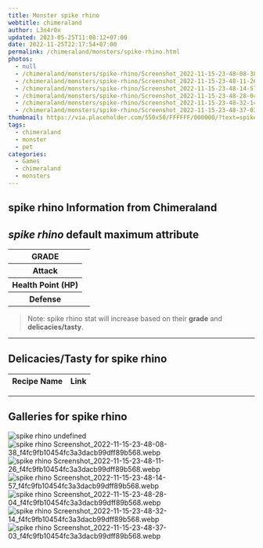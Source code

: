 ```yaml
---
title: Monster spike rhino
webtitle: chimeraland
author: L3n4r0x
updated: 2023-05-25T11:08:12+07:00
date: 2022-11-25T22:17:54+07:00
permalink: /chimeraland/monsters/spike-rhino.html
photos:
  - null
  - /chimeraland/monsters/spike-rhino/Screenshot_2022-11-15-23-48-08-38_f4fc9fb10454fc3a3dacb99dff89b568.webp
  - /chimeraland/monsters/spike-rhino/Screenshot_2022-11-15-23-48-11-26_f4fc9fb10454fc3a3dacb99dff89b568.webp
  - /chimeraland/monsters/spike-rhino/Screenshot_2022-11-15-23-48-14-57_f4fc9fb10454fc3a3dacb99dff89b568.webp
  - /chimeraland/monsters/spike-rhino/Screenshot_2022-11-15-23-48-28-04_f4fc9fb10454fc3a3dacb99dff89b568.webp
  - /chimeraland/monsters/spike-rhino/Screenshot_2022-11-15-23-48-32-14_f4fc9fb10454fc3a3dacb99dff89b568.webp
  - /chimeraland/monsters/spike-rhino/Screenshot_2022-11-15-23-48-37-03_f4fc9fb10454fc3a3dacb99dff89b568.webp
thumbnail: https://via.placeholder.com/550x50/FFFFFF/000000/?text=spike rhino
tags:
  - chimeraland
  - monster
  - pet
categories:
  - Games
  - chimeraland
  - monsters
---
```


<link
  rel="stylesheet"
  href="https://rawcdn.githack.com/dimaslanjaka/Web-Manajemen/870a349/css/bootstrap-5-3-0-alpha3-wrapper.css"
/>
<section id="bootstrap-wrapper">
  <h2>spike rhino Information from Chimeraland</h2>
  <h2 id="attribute"><i>spike rhino</i> default maximum attribute</h2>
  <div class="row">
    <div class="col mb-2">
      <div class="card bg-dark text-light">
        <div class="card-body">
          <table>
            <tr>
              <th>GRADE</th>
              <td><br /></td>
            </tr>
            <tr>
              <th>Attack</th>
              <td></td>
            </tr>
            <tr>
              <th>Health Point (HP)</th>
              <td></td>
            </tr>
            <tr>
              <th>Defense</th>
              <td></td>
            </tr>
          </table>
        </div>
      </div>
    </div>
  </div>
  <blockquote>
    Note: spike rhino stat will increase based on their <b>grade</b> and
    <b>delicacies/tasty</b>.
  </blockquote>
  <hr />
  <h2 id="delicacies">Delicacies/Tasty for spike rhino</h2>
  <div class="card">
    <div class="card-body">
      <div class="table-responsive">
        <table class="table table-striped table-dark">
          <thead>
            <tr>
              <th>Recipe Name</th>
              <th>Link</th>
            </tr>
          </thead>
          <tbody></tbody>
        </table>
      </div>
    </div>
  </div>
  <hr />
  <div id="gallery">
    <h2>Galleries for spike rhino</h2>
    <div class="row">
      <div class="col-lg-6 col-12">
        <img
          src="https://www.webmanajemen.com/undefined"
          alt="spike rhino undefined"
        />
      </div>
      <div class="col-lg-6 col-12">
        <img
          src="https://www.webmanajemen.com/chimeraland/monsters/spike-rhino/Screenshot_2022-11-15-23-48-08-38_f4fc9fb10454fc3a3dacb99dff89b568.webp"
          alt="spike rhino Screenshot_2022-11-15-23-48-08-38_f4fc9fb10454fc3a3dacb99dff89b568.webp"
        />
      </div>
      <div class="col-lg-6 col-12">
        <img
          src="https://www.webmanajemen.com/chimeraland/monsters/spike-rhino/Screenshot_2022-11-15-23-48-11-26_f4fc9fb10454fc3a3dacb99dff89b568.webp"
          alt="spike rhino Screenshot_2022-11-15-23-48-11-26_f4fc9fb10454fc3a3dacb99dff89b568.webp"
        />
      </div>
      <div class="col-lg-6 col-12">
        <img
          src="https://www.webmanajemen.com/chimeraland/monsters/spike-rhino/Screenshot_2022-11-15-23-48-14-57_f4fc9fb10454fc3a3dacb99dff89b568.webp"
          alt="spike rhino Screenshot_2022-11-15-23-48-14-57_f4fc9fb10454fc3a3dacb99dff89b568.webp"
        />
      </div>
      <div class="col-lg-6 col-12">
        <img
          src="https://www.webmanajemen.com/chimeraland/monsters/spike-rhino/Screenshot_2022-11-15-23-48-28-04_f4fc9fb10454fc3a3dacb99dff89b568.webp"
          alt="spike rhino Screenshot_2022-11-15-23-48-28-04_f4fc9fb10454fc3a3dacb99dff89b568.webp"
        />
      </div>
      <div class="col-lg-6 col-12">
        <img
          src="https://www.webmanajemen.com/chimeraland/monsters/spike-rhino/Screenshot_2022-11-15-23-48-32-14_f4fc9fb10454fc3a3dacb99dff89b568.webp"
          alt="spike rhino Screenshot_2022-11-15-23-48-32-14_f4fc9fb10454fc3a3dacb99dff89b568.webp"
        />
      </div>
      <div class="col-lg-6 col-12">
        <img
          src="https://www.webmanajemen.com/chimeraland/monsters/spike-rhino/Screenshot_2022-11-15-23-48-37-03_f4fc9fb10454fc3a3dacb99dff89b568.webp"
          alt="spike rhino Screenshot_2022-11-15-23-48-37-03_f4fc9fb10454fc3a3dacb99dff89b568.webp"
        />
      </div>
    </div>
  </div>
</section>
